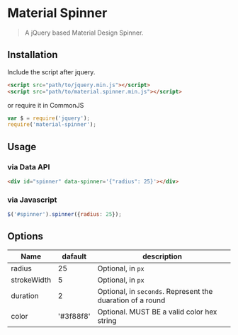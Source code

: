 # Material Spinner

> A jQuery based Material Design Spinner.

## Installation

Include the script after jquery.

```html
<script src="path/to/jquery.min.js"></script>
<script src="path/to/material.spinner.min.js"></script>
```

or require it in CommonJS

```javascript
var $ = require('jquery');
require('material-spinner');
```

## Usage

### via Data API

```html
<div id="spinner" data-spinner='{"radius": 25}'></div>
```

### via Javascript

```javascript
$('#spinner').spinner({radius: 25});
```

## Options

| Name | dafault | description |
| ---- | ------- | ----------- |
| radius | 25 | Optional, in `px` |
| strokeWidth | 5 | Optional, in `px` |
| duration | 2 | Optional, in `seconds`. Represent the duaration of a round |
| color | '#3f88f8' | Optional. MUST BE a valid color hex string |

